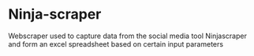 # Ninja-scraper
Webscraper used to capture data from the social media tool Ninjascraper and form an excel spreadsheet based on certain input parameters
